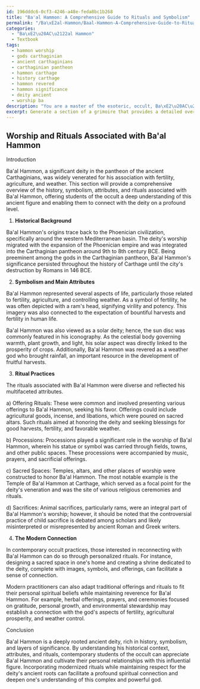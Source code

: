 ```yaml
---
id: 196dddc6-0cf3-4246-a48e-feda8bc1b268
title: "Ba'al Hammon: A Comprehensive Guide to Rituals and Symbolism"
permalink: "/Ba\xE2al-Hammon/Baal-Hammon-A-Comprehensive-Guide-to-Rituals-and-Symbolism/"
categories:
  - "Ba\xE2\u20AC\u2122al Hammon"
  - Textbook
tags:
  - hammon worship
  - gods carthaginian
  - ancient carthaginians
  - carthaginian pantheon
  - hammon carthage
  - history carthage
  - hammon revered
  - hammon significance
  - deity ancient
  - worship ba
description: "You are a master of the esoteric, occult, Ba\xE2\u20AC\u2122al Hammon and education, you have written many textbooks on the subject in ways that provide students with rich and deep understanding of the subject. You are being asked to write textbook-like sections on a topic and you do it with full context, explainability, and reliability in accuracy to the true facts of the topic at hand, in a textbook style that a student would easily be able to learn from, in a rich, engaging, and contextual way. Always include relevant context (such as formulas and history), related concepts, and in a way that someone can gain deep insights from."
excerpt: Generate a section of a grimoire that provides a detailed overview and insights into the worship and rituals associated with Ba'al Hammon, including the deity's history, significance, symbolism, main attributes, and key rituals that would enable a student of the occult to gain a rich understanding of this ancient figure.
---
```


## Worship and Rituals Associated with Ba'al Hammon

Introduction

Ba'al Hammon, a significant deity in the pantheon of the ancient Carthaginians, was widely venerated for his association with fertility, agriculture, and weather. This section will provide a comprehensive overview of the history, symbolism, attributes, and rituals associated with Ba'al Hammon, offering students of the occult a deep understanding of this ancient figure and enabling them to connect with the deity on a profound level.

1. **Historical Background**

Ba'al Hammon's origins trace back to the Phoenician civilization, specifically around the western Mediterranean basin. The deity's worship migrated with the expansion of the Phoenician empire and was integrated into the Carthaginian pantheon around 9th to 8th century BCE. Being preeminent among the gods in the Carthaginian pantheon, Ba'al Hammon's significance persisted throughout the history of Carthage until the city's destruction by Romans in 146 BCE.

2. **Symbolism and Main Attributes**

Ba'al Hammon represented several aspects of life, particularly those related to fertility, agriculture, and controlling weather. As a symbol of fertility, he was often depicted with a ram's head, signifying virility and potency. This imagery was also connected to the expectation of bountiful harvests and fertility in human life.

Ba'al Hammon was also viewed as a solar deity; hence, the sun disc was commonly featured in his iconography. As the celestial body governing warmth, plant growth, and light, his solar aspect was directly linked to the prosperity of crops. Additionally, Ba'al Hammon was revered as a weather god who brought rainfall, an important resource in the development of fruitful harvests.

3. **Ritual Practices**

The rituals associated with Ba'al Hammon were diverse and reflected his multifaceted attributes.

a) Offering Rituals: These were common and involved presenting various offerings to Ba'al Hammon, seeking his favor. Offerings could include agricultural goods, incense, and libations, which were poured on sacred altars. Such rituals aimed at honoring the deity and seeking blessings for good harvests, fertility, and favorable weather.

b) Processions: Processions played a significant role in the worship of Ba'al Hammon, wherein his statue or symbol was carried through fields, towns, and other public spaces. These processions were accompanied by music, prayers, and sacrificial offerings.

c) Sacred Spaces: Temples, altars, and other places of worship were constructed to honor Ba'al Hammon. The most notable example is the Temple of Ba'al Hammon at Carthage, which served as a focal point for the deity's veneration and was the site of various religious ceremonies and rituals.

d) Sacrifices: Animal sacrifices, particularly rams, were an integral part of Ba'al Hammon's worship; however, it should be noted that the controversial practice of child sacrifice is debated among scholars and likely misinterpreted or misrepresented by ancient Roman and Greek writers.

4. **The Modern Connection**

In contemporary occult practices, those interested in reconnecting with Ba'al Hammon can do so through personalized rituals. For instance, designing a sacred space in one's home and creating a shrine dedicated to the deity, complete with images, symbols, and offerings, can facilitate a sense of connection.

Modern practitioners can also adapt traditional offerings and rituals to fit their personal spiritual beliefs while maintaining reverence for Ba'al Hammon. For example, herbal offerings, prayers, and ceremonies focused on gratitude, personal growth, and environmental stewardship may establish a connection with the god's aspects of fertility, agricultural prosperity, and weather control.

Conclusion

Ba'al Hammon is a deeply rooted ancient deity, rich in history, symbolism, and layers of significance. By understanding his historical context, attributes, and rituals, contemporary students of the occult can appreciate Ba'al Hammon and cultivate their personal relationships with this influential figure. Incorporating modernized rituals while maintaining respect for the deity's ancient roots can facilitate a profound spiritual connection and deepen one's understanding of this complex and powerful god.
